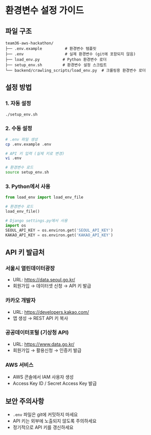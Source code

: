 # 환경변수 설정 가이드

## 파일 구조
```
team36-aws-hackathon/
├── .env.example          # 환경변수 템플릿
├── .env                  # 실제 환경변수 (git에 포함되지 않음)
├── load_env.py          # Python 환경변수 로더
├── setup_env.sh         # 환경변수 설정 스크립트
└── backend/crawling_scripts/load_env.py  # 크롤링용 환경변수 로더
```

## 설정 방법

### 1. 자동 설정
```bash
./setup_env.sh
```

### 2. 수동 설정
```bash
# .env 파일 생성
cp .env.example .env

# API 키 입력 (실제 키로 변경)
vi .env

# 환경변수 로드
source setup_env.sh
```

### 3. Python에서 사용
```python
from load_env import load_env_file

# 환경변수 로드
load_env_file()

# Django settings.py에서 사용
import os
SEOUL_API_KEY = os.environ.get('SEOUL_API_KEY')
KAKAO_API_KEY = os.environ.get('KAKAO_API_KEY')
```

## API 키 발급처

### 서울시 열린데이터광장
- URL: https://data.seoul.go.kr/
- 회원가입 → 데이터셋 신청 → API 키 발급

### 카카오 개발자
- URL: https://developers.kakao.com/
- 앱 생성 → REST API 키 복사

### 공공데이터포털 (기상청 API)
- URL: https://www.data.go.kr/
- 회원가입 → 활용신청 → 인증키 발급

### AWS 서비스
- AWS 콘솔에서 IAM 사용자 생성
- Access Key ID / Secret Access Key 발급

## 보안 주의사항
- `.env` 파일은 git에 커밋하지 마세요
- API 키는 외부에 노출되지 않도록 주의하세요
- 정기적으로 API 키를 갱신하세요
